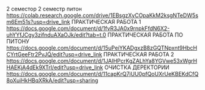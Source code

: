 2 семестор 
 2 семестр питон https://colab.research.google.com/drive/1EBsgzXyCOpaKkM2ksgNTeDW5sm6Em51s?usp=drive_link
 ПРАКТИЧЕСКАЯ РАБОТА 1 https://docs.google.com/document/d/1fvR3JA0x9rnpkFfdN6X2-uhYYfJCgy3zifnduAXaOJk/edit?tab=t.0
 ПРАКТИЧЕСКАЯ РАБОТА ПО ПИТОНУ https://docs.google.com/document/d/15uPeiYKADgxzB8zGQTNpxnt9HbcHCYrtGeeFtr2PvJQ/edit?usp=drive_link
 ПРАКТИЧЕСКАЯ РАБОТА 2 https://docs.google.com/document/d/1JAIHPcrKgZALhYa8YGVwe53xWgrHHAEKjA4dEk9XTrI/edit?usp=drive_link
 ОЧИСТКА ДЕРЕКТОРИИ https://docs.google.com/document/d/11capKrQ7jUU0pfQoUXrUeKBEKdCfQ8oXuiHkHBqXRkA/edit?usp=sharing
 
